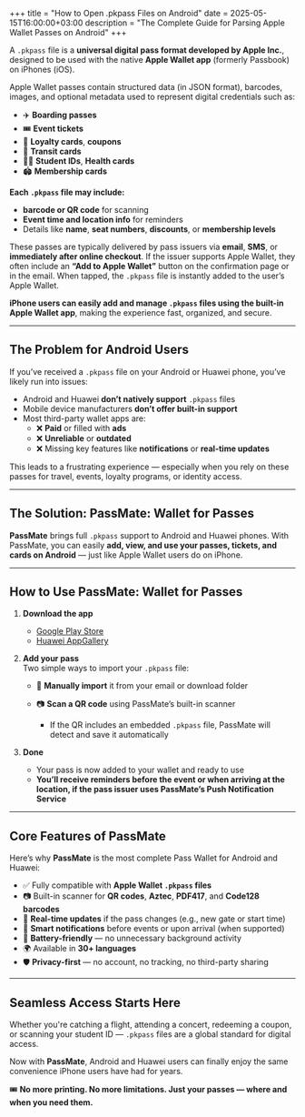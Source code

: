 +++
title = "How to Open .pkpass Files on Android"
date = 2025-05-15T16:00:00+03:00
description = "The Complete Guide for Parsing Apple Wallet Passes on Android"
+++

A `.pkpass` file is a **universal digital pass format developed by Apple Inc.**, designed to be used with the native **Apple Wallet app** (formerly Passbook) on iPhones (iOS).

Apple Wallet passes contain structured data (in JSON format), barcodes, images, and optional metadata used to represent digital credentials such as:

- ✈️ **Boarding passes**
- 🎟️ **Event tickets**
- 🍚 **Loyalty cards**, **coupons**
- 🚌 **Transit cards**
- 🧑‍🏫 **Student IDs**, **Health cards**
- 🏟️ **Membership cards**
    

**Each `.pkpass` file may include:**

- **barcode or QR code** for scanning
- **Event time and location info** for reminders
- Details like **name**, **seat numbers**, **discounts**, or **membership levels**
    
These passes are typically delivered by pass issuers via **email**, **SMS**, or **immediately after online checkout**. If the issuer supports Apple Wallet, they often include an **“Add to Apple Wallet”** button on the confirmation page or in the email. When tapped, the `.pkpass` file is instantly added to the user’s Apple Wallet.

**iPhone users can easily add and manage `.pkpass` files using the built-in Apple Wallet app**, making the experience fast, organized, and secure.

----------

## The Problem for Android Users

If you’ve received a `.pkpass` file on your Android or Huawei phone, you’ve likely run into issues:

- Android and Huawei **don’t natively support** `.pkpass` files
- Mobile device manufacturers **don’t offer built-in support**
- Most third-party wallet apps are:
    - ❌ **Paid** or filled with **ads**
    - ❌ **Unreliable** or **outdated**
    - ❌ Missing key features like **notifications** or **real-time updates**
        

This leads to a frustrating experience — especially when you rely on these passes for travel, events, loyalty programs, or identity access.

----------

## The Solution: **PassMate: Wallet for Passes**

**PassMate** brings full `.pkpass` support to Android and Huawei phones.  With PassMate, you can easily **add, view, and use your passes, tickets, and cards on Android** — just like Apple Wallet users do on iPhone.

----------

## How to Use PassMate: Wallet for Passes

1. **Download the app**
    
    - [Google Play Store](https://play.google.com/store/apps/details?id=com.getpassmate.wallet&utm_source=emea_Med)
    - [Huawei AppGallery](https://appgallery.huawei.com/app/C113344055)
        
2. **Add your pass**  
    Two simple ways to import your `.pkpass` file:
    
    -   📁 **Manually import** it from your email or download folder
        
    -   📷 **Scan a QR code** using PassMate’s built-in scanner
        
        -   If the QR includes an embedded `.pkpass` file, PassMate will detect and save it automatically
            
3. **Done**
    
    - Your pass is now added to your wallet and ready to use
    - **You’ll receive reminders before the event or when arriving at the location, if the pass issuer uses PassMate’s Push Notification Service**
        

----------

## Core Features of PassMate

Here’s why **PassMate** is the most complete Pass Wallet for Android and Huawei:

- ✅ Fully compatible with **Apple Wallet `.pkpass` files**
- 📷 Built-in scanner for **QR codes**, **Aztec**, **PDF417**, and **Code128 barcodes**
- 🔁 **Real-time updates** if the pass changes (e.g., new gate or start time)
- 🔔 **Smart notifications** before events or upon arrival (when supported)
- 🔋 **Battery-friendly** — no unnecessary background activity
- 🌍 Available in **30+ languages**
- 🛡️ **Privacy-first** — no account, no tracking, no third-party sharing
    

----------

## Seamless Access Starts Here

Whether you're catching a flight, attending a concert, redeeming a coupon, or scanning your student ID — `.pkpass` files are a global standard for digital access.

Now with **PassMate**, Android and Huawei users can finally enjoy the same convenience iPhone users have had for years.

🎟️ **No more printing. No more limitations. Just your passes — where and when you need them.**




